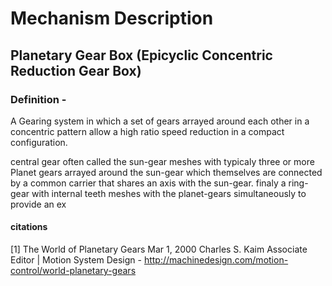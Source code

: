 # Mechanism Description
## Planetary Gear Box (Epicyclic Concentric Reduction Gear Box)

### Definition -
A Gearing system in which a set of gears arrayed around each other in a concentric
pattern allow a high ratio speed reduction in a compact configuration.

central gear often called the sun-gear meshes with
typicaly three or more Planet gears arrayed around the sun-gear which themselves are connected
by a common carrier that shares an axis with the sun-gear. finaly a ring-gear
with internal teeth meshes with the planet-gears simultaneously to provide an ex

#### citations 
[1] The World of Planetary Gears
Mar 1, 2000 Charles S. Kaim Associate Editor | Motion System Design - http://machinedesign.com/motion-control/world-planetary-gears
